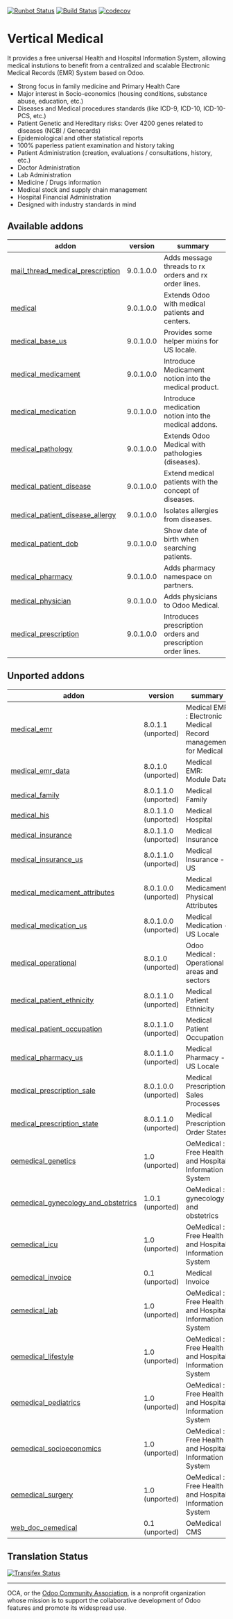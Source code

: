 [![Runbot Status](https://runbot.odoo-community.org/runbot/badge/flat/159/9.0.svg)](https://runbot.odoo-community.org/runbot/repo/github-com-oca-vertical-medical-159)
[![Build Status](https://travis-ci.org/OCA/vertical-medical.svg?branch=9.0)](https://travis-ci.org/OCA/vertical-medical)
[![codecov](https://codecov.io/gh/OCA/vertical-medical/branch/9.0/graph/badge.svg)](https://codecov.io/gh/OCA/vertical-medical)

# Vertical Medical

It provides a free universal Health and Hospital Information System, allowing
medical instutions to benefit from a centralized and scalable Electronic Medical
Records (EMR) System based on Odoo.

- Strong focus in family medicine and Primary Health Care
- Major interest in Socio-economics (housing conditions, substance abuse,
  education, etc.)
- Diseases and Medical procedures standards (like ICD-9, ICD-10, ICD-10-PCS,
  etc.)
- Patient Genetic and Hereditary risks: Over 4200 genes related to
  diseases (NCBI / Genecards)
- Epidemiological and other statistical reports
- 100% paperless patient examination and history taking
- Patient Administration
  (creation, evaluations / consultations, history, etc.)
- Doctor Administration
- Lab Administration
- Medicine / Drugs information
- Medical stock and supply chain management
- Hospital Financial Administration
- Designed with industry standards in mind

[//]: # (addons)
Available addons
----------------
addon | version | summary
--- | --- | ---
[mail_thread_medical_prescription](mail_thread_medical_prescription/) | 9.0.1.0.0 | Adds message threads to rx orders and rx order lines.
[medical](medical/) | 9.0.1.0.0 | Extends Odoo with medical patients and centers.
[medical_base_us](medical_base_us/) | 9.0.1.0.0 | Provides some helper mixins for US locale.
[medical_medicament](medical_medicament/) | 9.0.1.0.0 | Introduce Medicament notion into the medical product.
[medical_medication](medical_medication/) | 9.0.1.0.0 | Introduce medication notion into the medical addons.
[medical_pathology](medical_pathology/) | 9.0.1.0.0 | Extends Odoo Medical with pathologies (diseases).
[medical_patient_disease](medical_patient_disease/) | 9.0.1.0.0 | Extend medical patients with the concept of diseases.
[medical_patient_disease_allergy](medical_patient_disease_allergy/) | 9.0.1.0.0 | Isolates allergies from diseases.
[medical_patient_dob](medical_patient_dob/) | 9.0.1.0.0 | Show date of birth when searching patients.
[medical_pharmacy](medical_pharmacy/) | 9.0.1.0.0 | Adds pharmacy namespace on partners.
[medical_physician](medical_physician/) | 9.0.1.0.0 | Adds physicians to Odoo Medical.
[medical_prescription](medical_prescription/) | 9.0.1.0.0 | Introduces prescription orders and prescription order lines.

Unported addons
---------------
addon | version | summary
--- | --- | ---
[medical_emr](medical_emr/) | 8.0.1.1 (unported) | Medical EMR : Electronic Medical Record management for Medical
[medical_emr_data](medical_emr_data/) | 8.0.1.0 (unported) | Medical EMR: Module Data
[medical_family](medical_family/) | 8.0.1.1.0 (unported) | Medical Family
[medical_his](medical_his/) | 8.0.1.1.0 (unported) | Medical Hospital
[medical_insurance](medical_insurance/) | 8.0.1.1.0 (unported) | Medical Insurance
[medical_insurance_us](medical_insurance_us/) | 8.0.1.1.0 (unported) | Medical Insurance - US
[medical_medicament_attributes](medical_medicament_attributes/) | 8.0.1.0.0 (unported) | Medical Medicament Physical Attributes
[medical_medication_us](medical_medication_us/) | 8.0.1.0.0 (unported) | Medical Medication - US Locale
[medical_operational](medical_operational/) | 8.0.1.0 (unported) | Odoo Medical : Operational areas and sectors
[medical_patient_ethnicity](medical_patient_ethnicity/) | 8.0.1.1.0 (unported) | Medical Patient Ethnicity
[medical_patient_occupation](medical_patient_occupation/) | 8.0.1.1.0 (unported) | Medical Patient Occupation
[medical_pharmacy_us](medical_pharmacy_us/) | 8.0.1.1.0 (unported) | Medical Pharmacy - US Locale
[medical_prescription_sale](medical_prescription_sale/) | 8.0.1.0.0 (unported) | Medical Prescription Sales Processes
[medical_prescription_state](medical_prescription_state/) | 8.0.1.1.0 (unported) | Medical Prescription Order States
[oemedical_genetics](oemedical_genetics/) | 1.0 (unported) | OeMedical : Free Health and Hospital Information System
[oemedical_gynecology_and_obstetrics](oemedical_gynecology_and_obstetrics/) | 1.0.1 (unported) | OeMedical : gynecology and obstetrics
[oemedical_icu](oemedical_icu/) | 1.0 (unported) | OeMedical : Free Health and Hospital Information System
[oemedical_invoice](oemedical_invoice/) | 0.1 (unported) | Medical Invoice
[oemedical_lab](oemedical_lab/) | 1.0 (unported) | OeMedical : Free Health and Hospital Information System
[oemedical_lifestyle](oemedical_lifestyle/) | 1.0 (unported) | OeMedical : Free Health and Hospital Information System
[oemedical_pediatrics](oemedical_pediatrics/) | 1.0 (unported) | OeMedical : Free Health and Hospital Information System
[oemedical_socioeconomics](oemedical_socioeconomics/) | 1.0 (unported) | OeMedical : Free Health and Hospital Information System
[oemedical_surgery](oemedical_surgery/) | 1.0 (unported) | OeMedical : Free Health and Hospital Information System
[web_doc_oemedical](web_doc_oemedical/) | 0.1 (unported) | OeMedical CMS

[//]: # (end addons)

Translation Status
------------------
[![Transifex Status](https://www.transifex.com/projects/p/OCA-vertical-medical-9.0/chart/image_png)](https://www.transifex.com/projects/p/OCA-vertical-medical-9.0)

----

OCA, or the [Odoo Community Association](http://odoo-community.org/), is a nonprofit organization whose
mission is to support the collaborative development of Odoo features and
promote its widespread use.
